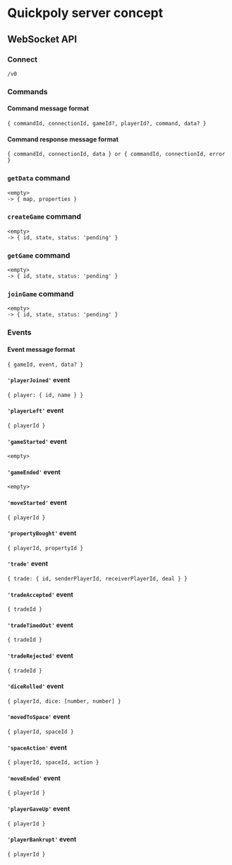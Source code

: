 # Quickpoly server concept

## WebSocket API

### Connect
```
/v0
```

### Commands

#### Command message format

```
{ commandId, connectionId, gameId?, playerId?, command, data? }
```

#### Command response message format
```
{ commandId, connectionId, data } or { commandId, connectionId, error }
```

### `getData` command

```
<empty>
-> { map, properties }
```

### `createGame` command

```
<empty>
-> { id, state, status: 'pending' }
```

### `getGame` command

```
<empty>
-> { id, state, status: 'pending' }
```

### `joinGame` command

```
<empty>
-> { id, state, status: 'pending' }
```

### Events

#### Event message format
```
{ gameId, event, data? }
```

#### `'playerJoined'` event
```
{ player: { id, name } }
```

#### `'playerLeft'` event
```
{ playerId }
```

#### `'gameStarted'` event
```
<empty>
```

#### `'gameEnded'` event
```
<empty>
```

#### `'moveStarted'` event
```
{ playerId }
```

#### `'propertyBought'` event
```
{ playerId, propertyId }
```

#### `'trade'` event
```
{ trade: { id, senderPlayerId, receiverPlayerId, deal } }
```

#### `'tradeAccepted'` event
```
{ tradeId }
```

#### `'tradeTimedOut'` event
```
{ tradeId }
```

#### `'tradeRejected'` event
```
{ tradeId }
```

#### `'diceRolled'` event
```
{ playerId, dice: [number, number] }
```

#### `'movedToSpace'` event
```
{ playerId, spaceId }
```

#### `'spaceAction'` event
```
{ playerId, spaceId, action }
```

#### `'moveEnded'` event
```
{ playerId }
```

#### `'playerGaveUp'` event
```
{ playerId }
```

#### `'playerBankrupt'` event
```
{ playerId }
```

